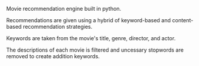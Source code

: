 Movie recommendation engine built in python.

Recommendations are given using a hybrid of keyword-based and content-based recommendation strategies.

Keywords are taken from the movie's title, genre, director, and actor.

The descriptions of each movie is filtered and uncessary stopwords are removed to create addition keywords.
